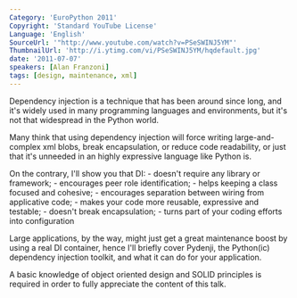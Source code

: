 ```yaml
---
Category: 'EuroPython 2011'
Copyright: 'Standard YouTube License'
Language: 'English'
SourceUrl: '"http://www.youtube.com/watch?v=PSeSWINJ5YM"'
ThumbnailUrl: 'http://i.ytimg.com/vi/PSeSWINJ5YM/hqdefault.jpg'
date: '2011-07-07'
speakers: [Alan Franzoni]
tags: [design, maintenance, xml]
---
```

Dependency injection is a technique that has been around since long, and it's
widely used in many programming languages and environments, but it's not that
widespread in the Python world.

Many think that using dependency injection will force writing large-and-
complex xml blobs, break encapsulation, or reduce code readability, or just
that it's unneeded in an highly expressive language like Python is.

On the contrary, I'll show you that DI: - doesn't require any library or
framework; - encourages peer role identification; - helps keeping a class
focused and cohesive; - encourages separation between wiring from applicative
code; - makes your code more reusable, expressive and testable; - doesn't
break encapsulation; - turns part of your coding efforts into configuration

Large applications, by the way, might just get a great maintenance boost by
using a real DI container, hence I'll briefly cover Pydenji, the Python(ic)
dependency injection toolkit, and what it can do for your application.

A basic knowledge of object oriented design and SOLID principles is required
in order to fully appreciate the content of this talk.

